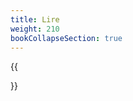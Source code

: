 ```yaml
---
title: Lire
weight: 210
bookCollapseSection: true
---
```

{{<section>}}
<!--Section renders pages in section as definition list, using title and description.
Example
```tpl
{{</* section */>}}
```-->